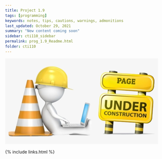 ```yaml
---
title: Project 1.9
tags: [programming]
keywords: notes, tips, cautions, warnings, admonitions
last_updated: October 29, 2021
summary: "New content coming soon"
sidebar: cti110_sidebar
permalink: prog_1.9_Readme.html
folder: cti110
---
```


![under construction](../../images/new-content-coming-soon-web-page-is-under.png)

{% include links.html %}

